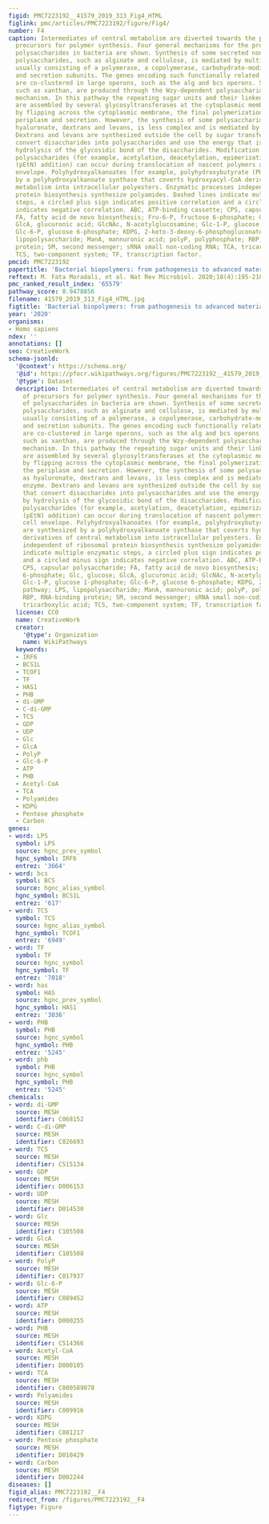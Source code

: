 ```yaml
---
figid: PMC7223192__41579_2019_313_Fig4_HTML
figlink: pmc/articles/PMC7223192/figure/Fig4/
number: F4
caption: Intermediates of central metabolism are diverted towards the provision of
  precursors for polymer synthesis. Four general mechanisms for the production of
  polysaccharides in bacteria are shown. Synthesis of some secreted non-repeating
  polysaccharides, such as alginate and cellulose, is mediated by multiprotein complexes,
  usually consisting of a polymerase, a copolymerase, carbohydrate-modifying enzymes
  and secretion subunits. The genes encoding such functionally related protein subunits
  are co-clustered in large operons, such as the alg and bcs operons. Some polysaccharides,
  such as xanthan, are produced through the Wzy-dependent polysaccharide synthesis
  mechanism. In this pathway the repeating sugar units and their linked lipid carriers
  are assembled by several glycosyltransferases at the cytoplasmic membrane, followed
  by flipping across the cytoplasmic membrane, the final polymerization step in the
  periplasm and secretion. However, the synthesis of some polysaccharides, such as
  hyaluronate, dextrans and levans, is less complex and is mediated by a single enzyme.
  Dextrans and levans are synthesized outside the cell by sugar transferases that
  convert disaccharides into polysaccharides and use the energy that is released by
  hydrolysis of the glycosidic bond of the disaccharides. Modification of secreted
  polysaccharides (for example, acetylation, deacetylation, epimerization and phosphoethanolamine
  (pEtN) addition) can occur during translocation of nascent polymers across the cell
  envelope. Polyhydroxyalkanoates (for example, polyhydroxybutyrate (PHB)) are synthesized
  by a polyhydroxyalkanoate synthase that coverts hydroxyacyl-CoA derivatives of central
  metabolism into intracellular polyesters. Enzymatic processes independent of ribosomal
  protein biosynthesis synthesize polyamides. Dashed lines indicate multiple enzymatic
  steps, a circled plus sign indicates positive correlation and a circled minus sign
  indicates negative correlation. ABC, ATP-binding cassette; CPS, capsular polysaccharide;
  FA, fatty acid de novo biosynthesis; Fru-6-P, fructose 6-phosphate; Glc, glucose;
  GlcA, glucuronic acid; GlcNAc, N-acetylglucosamine; Glc-1-P, glucose 1-phosphate;
  Glc-6-P, glucose 6-phosphate; KDPG, 2-keto-3-deoxy-6-phosphogluconate pathway; LPS,
  lipopolysaccharide; ManA, mannuronic acid; polyP, polyphosphate; RBP, RNA-binding
  protein; SM, second messenger; sRNA small non-coding RNA; TCA, tricarboxylic acid;
  TCS, two-component system; TF, transcription factor.
pmcid: PMC7223192
papertitle: 'Bacterial biopolymers: from pathogenesis to advanced materials.'
reftext: M. Fata Moradali, et al. Nat Rev Microbiol. 2020;18(4):195-210.
pmc_ranked_result_index: '65579'
pathway_score: 0.9478856
filename: 41579_2019_313_Fig4_HTML.jpg
figtitle: 'Bacterial biopolymers: from pathogenesis to advanced materials'
year: '2020'
organisms:
- Homo sapiens
ndex: ''
annotations: []
seo: CreativeWork
schema-jsonld:
  '@context': https://schema.org/
  '@id': https://pfocr.wikipathways.org/figures/PMC7223192__41579_2019_313_Fig4_HTML.html
  '@type': Dataset
  description: Intermediates of central metabolism are diverted towards the provision
    of precursors for polymer synthesis. Four general mechanisms for the production
    of polysaccharides in bacteria are shown. Synthesis of some secreted non-repeating
    polysaccharides, such as alginate and cellulose, is mediated by multiprotein complexes,
    usually consisting of a polymerase, a copolymerase, carbohydrate-modifying enzymes
    and secretion subunits. The genes encoding such functionally related protein subunits
    are co-clustered in large operons, such as the alg and bcs operons. Some polysaccharides,
    such as xanthan, are produced through the Wzy-dependent polysaccharide synthesis
    mechanism. In this pathway the repeating sugar units and their linked lipid carriers
    are assembled by several glycosyltransferases at the cytoplasmic membrane, followed
    by flipping across the cytoplasmic membrane, the final polymerization step in
    the periplasm and secretion. However, the synthesis of some polysaccharides, such
    as hyaluronate, dextrans and levans, is less complex and is mediated by a single
    enzyme. Dextrans and levans are synthesized outside the cell by sugar transferases
    that convert disaccharides into polysaccharides and use the energy that is released
    by hydrolysis of the glycosidic bond of the disaccharides. Modification of secreted
    polysaccharides (for example, acetylation, deacetylation, epimerization and phosphoethanolamine
    (pEtN) addition) can occur during translocation of nascent polymers across the
    cell envelope. Polyhydroxyalkanoates (for example, polyhydroxybutyrate (PHB))
    are synthesized by a polyhydroxyalkanoate synthase that coverts hydroxyacyl-CoA
    derivatives of central metabolism into intracellular polyesters. Enzymatic processes
    independent of ribosomal protein biosynthesis synthesize polyamides. Dashed lines
    indicate multiple enzymatic steps, a circled plus sign indicates positive correlation
    and a circled minus sign indicates negative correlation. ABC, ATP-binding cassette;
    CPS, capsular polysaccharide; FA, fatty acid de novo biosynthesis; Fru-6-P, fructose
    6-phosphate; Glc, glucose; GlcA, glucuronic acid; GlcNAc, N-acetylglucosamine;
    Glc-1-P, glucose 1-phosphate; Glc-6-P, glucose 6-phosphate; KDPG, 2-keto-3-deoxy-6-phosphogluconate
    pathway; LPS, lipopolysaccharide; ManA, mannuronic acid; polyP, polyphosphate;
    RBP, RNA-binding protein; SM, second messenger; sRNA small non-coding RNA; TCA,
    tricarboxylic acid; TCS, two-component system; TF, transcription factor.
  license: CC0
  name: CreativeWork
  creator:
    '@type': Organization
    name: WikiPathways
  keywords:
  - IRF6
  - BCS1L
  - TCOF1
  - TF
  - HAS1
  - PHB
  - di-GMP
  - C-di-GMP
  - TCS
  - GDP
  - UDP
  - Glc
  - GlcA
  - PolyP
  - Glc-6-P
  - ATP
  - PHB
  - Acetyl-CoA
  - TCA
  - Polyamides
  - KDPG
  - Pentose phosphate
  - Carbon
genes:
- word: LPS
  symbol: LPS
  source: hgnc_prev_symbol
  hgnc_symbol: IRF6
  entrez: '3664'
- word: bcs
  symbol: BCS
  source: hgnc_alias_symbol
  hgnc_symbol: BCS1L
  entrez: '617'
- word: TCS
  symbol: TCS
  source: hgnc_alias_symbol
  hgnc_symbol: TCOF1
  entrez: '6949'
- word: TF
  symbol: TF
  source: hgnc_symbol
  hgnc_symbol: TF
  entrez: '7018'
- word: has
  symbol: HAS
  source: hgnc_prev_symbol
  hgnc_symbol: HAS1
  entrez: '3036'
- word: PHB
  symbol: PHB
  source: hgnc_symbol
  hgnc_symbol: PHB
  entrez: '5245'
- word: phb
  symbol: PHB
  source: hgnc_symbol
  hgnc_symbol: PHB
  entrez: '5245'
chemicals:
- word: di-GMP
  source: MESH
  identifier: C068152
- word: C-di-GMP
  source: MESH
  identifier: C026693
- word: TCS
  source: MESH
  identifier: C515134
- word: GDP
  source: MESH
  identifier: D006153
- word: UDP
  source: MESH
  identifier: D014530
- word: Glc
  source: MESH
  identifier: C105508
- word: GlcA
  source: MESH
  identifier: C105508
- word: PolyP
  source: MESH
  identifier: C017937
- word: Glc-6-P
  source: MESH
  identifier: C089452
- word: ATP
  source: MESH
  identifier: D000255
- word: PHB
  source: MESH
  identifier: C514366
- word: Acetyl-CoA
  source: MESH
  identifier: D000105
- word: TCA
  source: MESH
  identifier: C000589078
- word: Polyamides
  source: MESH
  identifier: C009916
- word: KDPG
  source: MESH
  identifier: C081217
- word: Pentose phosphate
  source: MESH
  identifier: D010429
- word: Carbon
  source: MESH
  identifier: D002244
diseases: []
figid_alias: PMC7223192__F4
redirect_from: /figures/PMC7223192__F4
figtype: Figure
---
```

